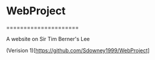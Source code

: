 # WebProject
=====================

A website on Sir Tim Berner's Lee

(Verision 1)[https://github.com/Sdowney1999/WebProject]

